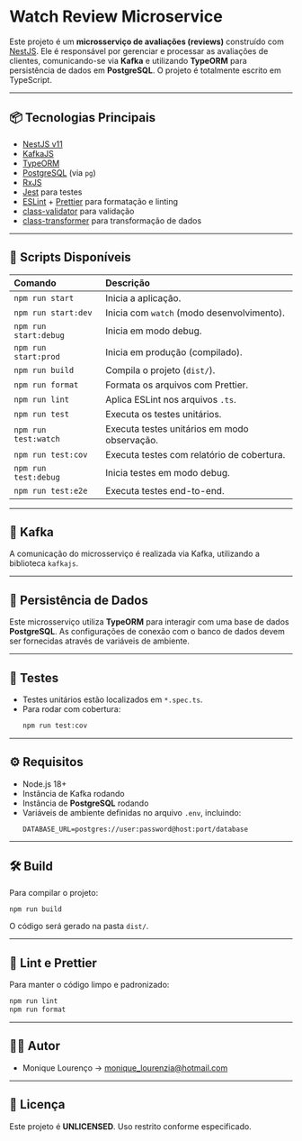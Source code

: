 # Watch Review Microservice

Este projeto é um **microsserviço de avaliações (reviews)** construído com [NestJS](https://nestjs.com/). Ele é responsável por gerenciar e processar as avaliações de clientes, comunicando-se via **Kafka** e utilizando **TypeORM** para persistência de dados em **PostgreSQL**. O projeto é totalmente escrito em TypeScript.

---

## 📦 Tecnologias Principais

-   [NestJS v11](https://docs.nestjs.com/)
-   [KafkaJS](https://kafka.js.org/)
-   [TypeORM](https://typeorm.io/)
-   [PostgreSQL](https://www.postgresql.org/) (via `pg`)
-   [RxJS](https://rxjs.dev/)
-   [Jest](https://jestjs.io/) para testes
-   [ESLint](https://eslint.org/) + [Prettier](https://prettier.io/) para formatação e linting
-   [class-validator](https://github.com/typestack/class-validator) para validação
-   [class-transformer](https://github.com/typestack/class-transformer) para transformação de dados

---

## 🚀 Scripts Disponíveis

| Comando             | Descrição                                         |
| :------------------ | :------------------------------------------------ |
| `npm run start`     | Inicia a aplicação.                               |
| `npm run start:dev` | Inicia com `watch` (modo desenvolvimento).        |
| `npm run start:debug`| Inicia em modo debug.                             |
| `npm run start:prod`| Inicia em produção (compilado).                   |
| `npm run build`     | Compila o projeto (`dist/`).                      |
| `npm run format`    | Formata os arquivos com Prettier.                 |
| `npm run lint`      | Aplica ESLint nos arquivos `.ts`.                 |
| `npm run test`      | Executa os testes unitários.                      |
| `npm run test:watch`| Executa testes unitários em modo observação.      |
| `npm run test:cov`  | Executa testes com relatório de cobertura.        |
| `npm run test:debug`| Inicia testes em modo debug.                      |
| `npm run test:e2e`  | Executa testes end-to-end.                        |

---

## 🔄 Kafka

A comunicação do microsserviço é realizada via Kafka, utilizando a biblioteca `kafkajs`.

---

## 💾 Persistência de Dados

Este microsserviço utiliza **TypeORM** para interagir com uma base de dados **PostgreSQL**. As configurações de conexão com o banco de dados devem ser fornecidas através de variáveis de ambiente.

---

## 🧪 Testes

-   Testes unitários estão localizados em `*.spec.ts`.
-   Para rodar com cobertura:
    ```bash
    npm run test:cov
    ```

---

## ⚙️ Requisitos

* Node.js 18+
* Instância de Kafka rodando
* Instância de **PostgreSQL** rodando
* Variáveis de ambiente definidas no arquivo `.env`, incluindo:
    ```
    DATABASE_URL=postgres://user:password@host:port/database

    ```

---

## 🛠️ Build

Para compilar o projeto:

```bash
npm run build
```

O código será gerado na pasta `dist/`.

---

## 🧹 Lint e Prettier

Para manter o código limpo e padronizado:

```bash
npm run lint
npm run format
```

---

## 🧑‍💻 Autor
- Monique Lourenço -> monique_lourenzia@hotmail.com
---

## 📄 Licença

Este projeto é **UNLICENSED**. Uso restrito conforme especificado.

`````